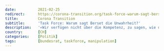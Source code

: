 ```yaml
---
date:          2021-02-25
redirect:      https://corona-transition.org/task-force-warum-sagt-berset-die-unwahrheit
title:         Corona Transition
subtitle:      'Task Force: Warum sagt Berset die Unwahrheit?'
description:   '«Wir verfügen nicht über die Kompetenz, zu sagen, wie die Task Force arbeiten muss.» Dies antwortete Bundesrat Berset auf die Frage nach der (...)'
country:       [CH]
categories:    [Politik]
tags:          [bundesrat, taskforce, manipulation]
---
```

